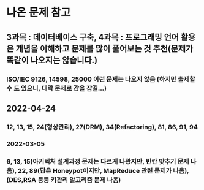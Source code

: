 # 나온 문제 참고

## 3과목 : 데이터베이스 구축, 4과목 : 프로그래밍 언어 활용은 개념을 이해하고 문제를 많이 풀어보는 것 추천(문제가 똑같이 나오지는 않습니다.)

### ISO/IEC 9126, 14598, 25000 이런 문제는 나오지 않음 (하지만 출제할 수 도 있으니, 대략 문제로 감을 잡길...)

## 2022-04-24

### 12, 13, 15, 24(형상관리), 27(DRM), 34(Refactoring), 81,  86, 91, 94

### 2022-03-05

### 6, 13, 15(아키텍처 설계과정 문제는 다르게 나왔지만, 빈칸 맞추기 문제 나옴), 22, 89(답은 Honeypot이지만, MapReduce 관련 문제가 나옴), (DES,RSA 등등 키관리 알고리즘 문제 나옴)


